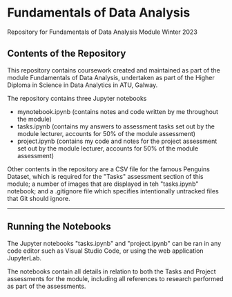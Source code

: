 # Fundamentals of Data Analysis


Repository for Fundamentals of Data Analysis Module Winter 2023

## Contents of the Repository

This repository contains coursework created and maintained as part of the module Fundamentals of Data Analysis, undertaken as part of the Higher Diploma in Science in Data Analytics in ATU, Galway.

The repository contains three Jupyter notebooks

- mynotebook.ipynb (contains notes and code written by me throughout the module)
- tasks.ipynb (contains my answers to assessment tasks set out by the module lecturer, accounts for 50% of the module assessment)
- project.ipynb (contains my code and notes for the project assessment set out by the module lecturer, accounts for 50% of the module assessment)

Other contents in the repository are a CSV file for the famous Penguins Dataset, which is required for the "Tasks" assessment section of this module; a number of images that are displayed in teh "tasks.ipynb" notebook; and a .gitignore file which specifies intentionally untracked files that Git should ignore.

***

## Running the Notebooks

The Jupyter notebooks "tasks.ipynb" and "project.ipynb" can be ran in any code editor such as Visual Studio Code, or using the web application JupyterLab.

The notebooks contain all details in relation to both the Tasks and Project assessments for the module, including all references to research performed as part of the assessments.


